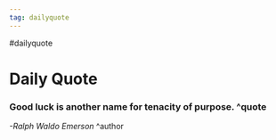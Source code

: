 ```yaml
---
tag: dailyquote
---
```


#dailyquote

# Daily Quote

### Good luck is another name for tenacity of purpose. ^quote
*-Ralph Waldo Emerson* ^author
